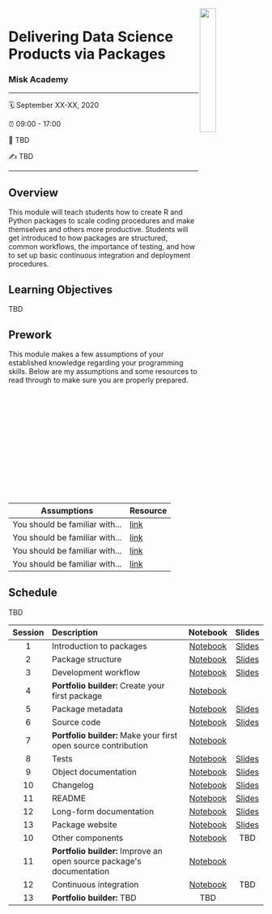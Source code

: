 <img src="https://user-images.githubusercontent.com/6753598/86978801-c3cf3280-c14d-11ea-822a-7e65a384ed8b.png" align="right" width="25%" height="25%"/>

Delivering Data Science Products via Packages 
================

### Misk Academy

-----

:spiral_calendar: September XX-XX, 2020  

:alarm_clock:     09:00 - 17:00  

:hotel:           TBD  

:writing_hand:    TBD

-----

## Overview

This module will teach students how to create R and Python packages to scale coding procedures and make themselves and others more productive. Students will get introduced to how packages are structured, common workflows, the importance of testing, and how to set up basic continuous integration and deployment procedures.

## Learning Objectives

TBD

## Prework

This module makes a few assumptions of your established knowledge regarding your programming skills. Below are my assumptions and some resources to read through to make sure you are properly prepared.

| Assumptions                       | Resource      
| --------------------------------- | ------------- |
| You should be familiar with...    | [link](https://github.com/misk-data-science/misk-packages) | 
| You should be familiar with...    | [link](https://github.com/misk-data-science/misk-packages) | 
| You should be familiar with...    | [link](https://github.com/misk-data-science/misk-packages) | 
| You should be familiar with...    | [link](https://github.com/misk-data-science/misk-packages) | 


## Schedule

TBD


| Session       | Description                          | Notebook    | Slides | 
| :-----------: | :----------------------------------- | :-----------: | :-----------: | 
| 1             | Introduction to packages             | [Notebook](https://misk-data-science.github.io/misk-packages/notebooks/01-introduction.html) | [Slides](https://misk-data-science.github.io/misk-packages/01-introduction-slides.html)  |
| 2             | Package structure                    | [Notebook](https://misk-data-science.github.io/misk-packages/notebooks/02-package-structure.html) | [Slides](https://misk-data-science.github.io/misk-packages/01-introduction-slides.html#10)  | 
| 3             | Development workflow                 | [Notebook](https://misk-data-science.github.io/misk-packages/notebooks/03-workflow.html) | [Slides](https://misk-data-science.github.io/misk-packages/01-introduction-slides.html#16)  | 
| 4             | __Portfolio builder:__ Create your first package | [Notebook](https://misk-data-science.github.io/misk-packages/notebooks/04-portfolio-builder-01.html) |     | 
| 5             | Package metadata                     | [Notebook](https://misk-data-science.github.io/misk-packages/notebooks/05-metadata.html) | [Slides](https://misk-data-science.github.io/misk-packages/01-introduction-slides.html#30)  | 
| 6             | Source code                          | [Notebook](https://misk-data-science.github.io/misk-packages/notebooks/06-source-code.html) | [Slides](https://misk-data-science.github.io/misk-packages/01-introduction-slides.html#42)  |
| 7             | __Portfolio builder:__ Make your first open source contribution | [Notebook](https://misk-data-science.github.io/misk-packages/notebooks/07-portfolio-builder-01.html)  |  |
| 8             | Tests                                | [Notebook](https://misk-data-science.github.io/misk-packages/notebooks/08-testing.html)  | [Slides](https://misk-data-science.github.io/misk-packages/01-introduction-slides.html#54) | 
| 9             | Object documentation                | [Notebook](https://misk-data-science.github.io/misk-packages/notebooks/09-object-docs.html) | [Slides](https://misk-data-science.github.io/misk-packages/01-introduction-slides.html#65) |
| 10            | Changelog                           | [Notebook](https://misk-data-science.github.io/misk-packages/notebooks/10-changelog.html) | [Slides](https://misk-data-science.github.io/misk-packages/01-introduction-slides.html#70) |
| 11            | README                              | [Notebook](https://misk-data-science.github.io/misk-packages/notebooks/11-readme.html) | [Slides](https://misk-data-science.github.io/misk-packages/01-introduction-slides.html#78) |
| 12            | Long-form documentation            | [Notebook](https://misk-data-science.github.io/misk-packages/notebooks/12-long-form-docs.html) | [Slides](https://misk-data-science.github.io/misk-packages/01-introduction-slides.html#88) |
| 13            | Package website           | [Notebook](https://misk-data-science.github.io/misk-packages/notebooks/13-website.html) | [Slides](https://misk-data-science.github.io/misk-packages/01-introduction-slides.html#95) |
| 10           | Other components                     | [Notebook](https://misk-data-science.github.io/misk-packages/notebooks/14-other-components.html) | TBD  | 
| 11           | __Portfolio builder:__ Improve an open source package's documentation | [Notebook](https://misk-data-science.github.io/misk-packages/notebooks/15-portfolio-builder-03.html)  |   |
| 12            | Continuous integration              | [Notebook](https://misk-data-science.github.io/misk-packages/notebooks/16-ci.html) | TBD  |
| 13            | __Portfolio builder:__ TBD           | TBD          |  |

